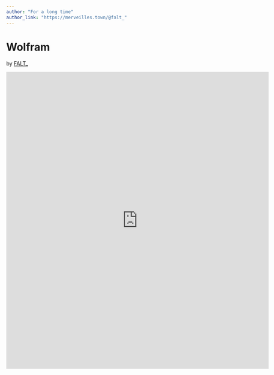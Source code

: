 ```yaml
---
author: "For a long time"
author_link: "https://merveilles.town/@falt_"
---
```


# Wolfram 

by [FALT_](https://merveilles.town/@falt_)

<iframe style="border: 0; width: 700px; height: 792px;" src="https://bandcamp.com/EmbeddedPlayer/track=1500341815/size=large/bgcol=ffffff/linkcol=0687f5/tracklist=false/transparent=true/" seamless><a href="http://foralongtime.bandcamp.com/track/wolfram">wolfram by FALT (for a long time)</a></iframe>
